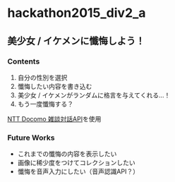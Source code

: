 # hackathon2015_div2_a

## 美少女 / イケメンに懺悔しよう！

### Contents

1. 自分の性別を選択
2. 懺悔したい内容を書き込む
3. 美少女 / イケメンがランダムに格言を与えてくれる…！
4. もう一度懺悔する？

[NTT Docomo 雑談対話API](https://dev.smt.docomo.ne.jp/?p=docs.api.page&api_name=dialogue&p_name=api_reference)を使用

### Future Works
* これまでの懺悔の内容を表示したい
* 画像に稀少度をつけてコレクションしたい
* 懺悔を音声入力にしたい（音声認識API？）
